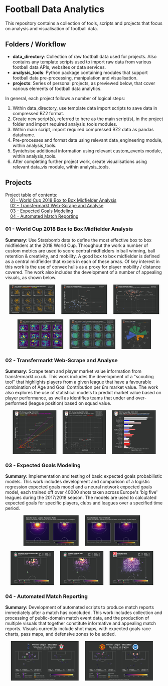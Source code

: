 # Football Data Analytics
This repository contains a collection of tools, scripts and projects that focus on analysis and visualisation of football data.

## Folders / Workflow
- **data_directory**: Collection of raw football data used for projects. Also contains any template scripts used to import raw data from various football data APIs, websites or data services.
- **analysis_tools**: Python package containing modules that support football data pre-processing, manipulation and visualisation.
- **projects**: Series of personal projects, as previewed below, that cover various elements of football data analytics.

In general, each project follows a number of logical steps:
1. Within data_directory, use template data import scripts to save data in compressed BZ2 format.
2. Create new script(s), referred to here as the main script(s), in the project folder and import required analysis_tools modules.
3. Within main script, import required compressed BZ2 data as pandas dataframe.
4. Pre-processes and format data using relevant data_engineering module, within analysis_tools.
5. Syntehsise additional information using relevant custom_events module, within analysis_tools.
6. After completing further project work, create visualisations using relevant data_vis module, within analysis_tools.

## Projects

Project table of contents: <br>
&nbsp; &nbsp; [01 - World Cup 2018 Box to Box Midfielder Analysis](#01---world-cup-2018-box-to-box-midfielder-analysis) <br>
&nbsp; &nbsp; [02 - Transfermarkt Web-Scrape and Analyse](#02---transfermarkt-web-scrape-and-analyse) <br>
&nbsp; &nbsp; [03 - Expected Goals Modeling](#03---expected-goals-modeling) <br>
&nbsp; &nbsp; [04 - Automated Match Reporting](#04---automated-match-reporting)


### 01 - World Cup 2018 Box to Box Midfielder Analysis

**Summary**: Use Statsbomb data to define the most effective box to box midfielders at the 2018 World Cup. Throughout the work a number of custom metrics are used to score central midfielders in ball winning, ball retention & creativity, and mobility. A good box to box midfielder is defined as a central midfielder that excels in each of these areas. Of key interest in this work is the use of convex hulls as a proxy for player mobility / distance covered. The work also includes the development of a number of appealing visuals, as shown below.

<p align="center">
  <img width="29%" src="./projects/01_worldcup_b2b_midfielders/top_12_progressive_passers.png"> &nbsp &nbsp
  <img width="29%" src="./projects/01_worldcup_b2b_midfielders/ball_winning_and_recovery.png"> &nbsp &nbsp
  <img width="29%" src="./projects/01_worldcup_b2b_midfielders/passing_under_pressure.png">
</p>
<p align="center">
  <img width="29%" src="./projects/01_worldcup_b2b_midfielders/top_12_pressers.png"> &nbsp &nbsp
  <img width="29%" src="./projects/01_worldcup_b2b_midfielders/top_12_action_distribution.png"> &nbsp &nbsp
  <img width="18.65%" src="./projects/01_worldcup_b2b_midfielders/player_radar_example.png">
</p>

### 02 - Transfermarkt Web-Scrape and Analyse

**Summary:** Scrape team and player market value information from transfermarkt.co.uk. This work includes the development of a "scouting tool" that highlights players from a given league that have a favourable combination of Age and Goal Contribution per £m market value. The work also explores the use of statistical models to predict market value based on player performance, as well as identifies teams that under and over-performed (league position) based on squad value.

<p align="center">
  <img width="27.5%" src="./projects/02_transfermarkt_scrape_and_analyse/GB2_player_value_regression.png"> &nbsp &nbsp
  <img width="27.5%" src="./projects/02_transfermarkt_scrape_and_analyse/GB2_player_scouting.png"> &nbsp &nbsp
  <img width="27.5%" src="./projects/02_transfermarkt_scrape_and_analyse/GB2_value_league_table.png">
</p>

### 03 - Expected Goals Modeling

**Summary:** Implementation and testing of basic expected goals probabilistic models. This work includes development and comparison of a logistic regression expected goals model and a neural network expected goals model, each trained off over 40000 shots taken across Europe's 'big five' leagues during the 2017/2018 season. The models are used to calculated expected goals for specific players, clubs and leagues over a specified time period.

<p align="center">
  <img width="35%" src="./projects/03_xg_model/xg_log_regression_model.png"> &nbsp &nbsp
  <img width="35%" src="./projects/03_xg_model/xg_neural_network.png"> &nbsp &nbsp
</p>
<p align="center">
  <img width="27.5%" src="./projects/03_xg_model/example_plot_1.png"> &nbsp &nbsp
  <img width="27.5%" src="./projects/03_xg_model/example_plot_2.png"> &nbsp &nbsp
  <img width="27.5%" src="./projects/03_xg_model/example_plot_3.png"> &nbsp &nbsp
</p>


### 04 - Automated Match Reporting

**Summary:** Development of automated scripts to produce match reports immediately after a match has concluded. This work includes collection and processing of public-domain match event data, and the production of multiple visuals that together constitute informative and appealing match reports. Visuals currently include shot maps, with expected goals race charts, pass maps, and defensive zones to be added.

<p align="center">
  <img width="43%" src="./projects/04_match_reports/shot_reports/EPL-2022-08-06-Tottenham-Southampton.png"> &nbsp &nbsp
  <img width="43%" src="./projects/04_match_reports/shot_reports/EPL-2022-08-07-Manchester%20United-Brighton.png"> &nbsp &nbsp
</p>

